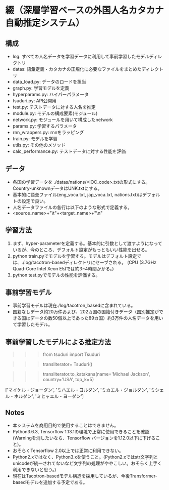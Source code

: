 # 綴（深層学習ベースの外国人名カタカナ自動推定システム）

## 構成
- log: すべての人名データを学習データに利用して事前学習したモデルディレクトリ
- datas: 語彙定義・カタカナの正規化に必要なファイルをまとめたディレクトリ
- data_load.py: データのロードを担当
- graph.py: 学習モデルを定義
- hyperparams.py: ハイパーパラメータ
- tsuduri.py: API公開用
- test.py: テストデータに対する人名を推定
- module.py: モデルの構成要素(モジュール)
- network.py: モジュールを用いて構成したnetwork
- params.py: 学習するパラメータ
- rnn_wrappers.py: rnnをラッピング
- train.py: モデルを学習
- utils.py: その他のメソッド
- calc_performance.py: テストデータに対する性能を評価

## データ
- 各国の学習データを ./datas/nations/<IOC_code>.txtの形式にする。Country-unknownデータはUNK.txtにする。
- 基本的に語彙ファイル(eng_voca.txt, jap_voca.txt, nations.txt)はデフォルトの設定で良い。
- 人名データファイルの各行は以下のような形式で定義する。
- <source_name>+"\t"+<target_name>+"\n"

## 学習方法
1. まず、hyper-parameterを定義する。基本的に引数として渡すようになっているが、今のところ、デフォルト設定がもっともいい性能を出せる。
2. python train.pyでモデルを学習する。モデルはデフォルト設定では、./log/tacotron-basedディレクトリにセーブされる。
(CPU (3.7GHz Quad-Core Intel Xeon E5)では約3~4時間かかる。)
3. python test.pyでモデルの性能を評価する。

## 事前学習モデル
- 事前学習モデルは現在./log/tacotron_basedに含まれている。
- 国籍なしデータ約20万件および、202カ国の国籍付きデータ（国別推定ができる国はデータの数50個以上であった89カ国）約3万件の人名データを用いて学習したモデル。
## 事前学習したモデルによる推定方法
>>> from tsuduri import Tsuduri

>>> transliterator= Tsuduri()

>>> transliterator.to_katakana(name='Michael Jackson', country='USA', top_k=5)

['マイケル・ジョーダン', 'ミハエル・ヨルダン', 'ミカエル・ジョルダン', 'ミシェル・ホルダン', 'ミヒャエル・ヨーダン']

## Notes
- 本システムを商用目的で使用することはできません。
- Python3.6.3, Tensorflow 1.13.1の環境で正常に使用できることを確認 (Warningを消したいなら、Tensorflow バージョンを1.12.0以下に下げること)。
- おそらくTensorflow 2.0以上では正常に利用できない。
- Python2.xではなく、Python3.xを使うこと。(Python2.xではstr文字列とunicodeが統一されてないなど文字列の処理がややこしい。おそらく上手く利用できないと思う。)
- 現在はTacotron-basedモデル構造を採用しているが、今後Transformer-basedモデルを追加する予定である。
